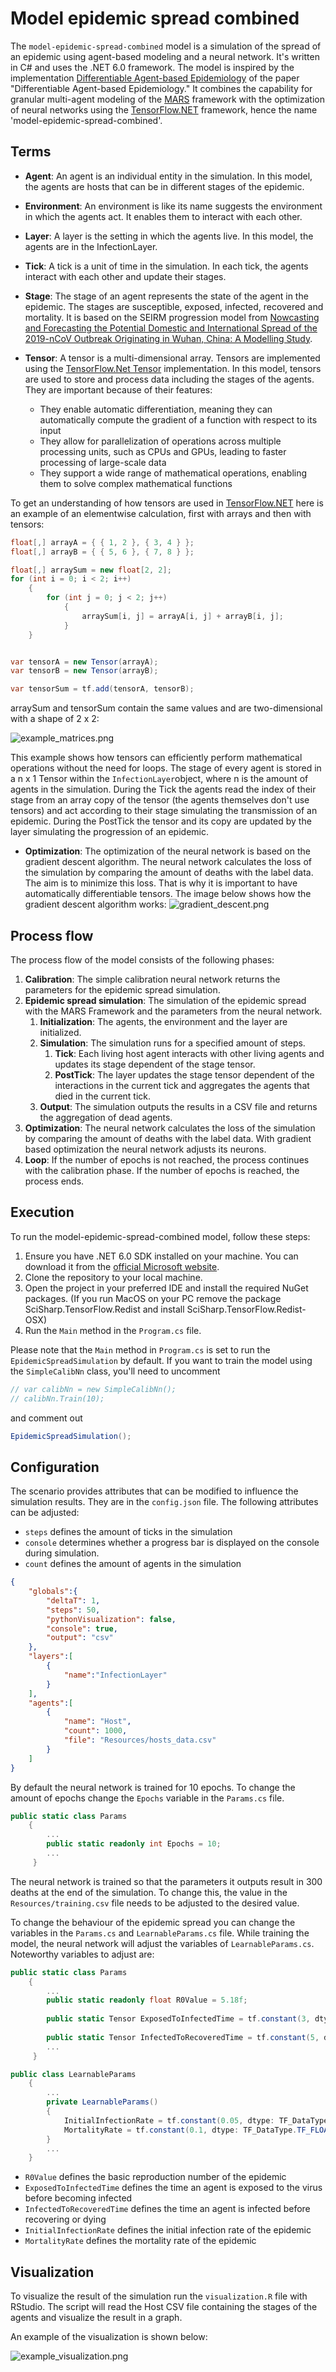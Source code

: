 # Model epidemic spread combined

The `model-epidemic-spread-combined` model is a simulation of the spread of an epidemic using agent-based modeling 
and a neural network. It's written in C# and uses the .NET 6.0 framework. The model is inspired by the implementation
[Differentiable Agent-based Epidemiology](https://github.com/AdityaLab/GradABM) of the paper 
"Differentiable Agent-based Epidemiology." It combines the capability for granular multi-agent modeling of the [MARS](https://www.mars-group.org/docs/tutorial/intro)
framework with the optimization of neural networks using the [TensorFlow.NET](https://github.com/SciSharp/TensorFlow.NET)
framework, hence the name 'model-epidemic-spread-combined'.

## Terms

- **Agent**: An agent is an individual entity in the simulation. In this model, the agents are hosts that can be in different stages of the epidemic.
- **Environment**: An environment is like its name suggests the environment in which the agents act. It enables them to interact with each other.
- **Layer**: A layer is the setting in which the agents live. In this model, the agents are in the InfectionLayer.
- **Tick**: A tick is a unit of time in the simulation. In each tick, the agents interact with each other and update their stages.


- **Stage**: The stage of an agent represents the state of the agent in the epidemic. The stages are susceptible, exposed, infected, recovered and mortality.
 It is based on the SEIRM progression model from [Nowcasting and Forecasting the Potential Domestic and
  International Spread of the 2019-nCoV Outbreak Originating in Wuhan, China: A Modelling Study](https://linkinghub.elsevier.com/retrieve/pii/S0140673620302609).


- **Tensor**: A tensor is a multi-dimensional array. Tensors are implemented using the [TensorFlow.Net Tensor](https://tensorflownet.readthedocs.io/en/latest/Tensor.html) implementation. 
In this model, tensors are used to store and process data including the stages of the agents. They are important because of their features:
  - They enable automatic differentiation, meaning they can automatically compute the gradient of a function with respect to its input
  - They allow for parallelization of operations across multiple processing units, such as CPUs and GPUs, leading to faster processing of large-scale data
  - They support a wide range of mathematical operations, enabling them to solve complex mathematical functions

To get an understanding of how tensors are used in [TensorFlow.NET](https://github.com/SciSharp/TensorFlow.NET) here is an example 
of an elementwise calculation, first with arrays and then with tensors: 

```csharp
float[,] arrayA = { { 1, 2 }, { 3, 4 } };
float[,] arrayB = { { 5, 6 }, { 7, 8 } };

float[,] arraySum = new float[2, 2];
for (int i = 0; i < 2; i++)
    {
        for (int j = 0; j < 2; j++)
            {
                arraySum[i, j] = arrayA[i, j] + arrayB[i, j];
            }
    }


var tensorA = new Tensor(arrayA);
var tensorB = new Tensor(arrayB);

var tensorSum = tf.add(tensorA, tensorB);
```
arraySum and tensorSum contain the same values and are two-dimensional with a shape of 2 x 2:

![example_matrices.png](https://raw.githubusercontent.com/ersba/images-model-epidemic-spread-combined/main/example_matrices.png)

This example shows how tensors can efficiently perform mathematical operations without the need for loops. The stage of every
agent is stored in a n x 1 Tensor within the `InfectionLayer`object, where n is the amount of agents in the simulation. During
the Tick the agents read the index of their stage from an array copy of the tensor (the agents themselves don't use tensors) 
and act according to their stage simulating the transmission of an epidemic. During the PostTick the tensor and its copy are updated by the layer simulating the progression
of an epidemic.

- **Optimization**: The optimization of the neural network is based on the gradient descent algorithm. The neural network
calculates the loss of the simulation by comparing the amount of deaths with the label data. The aim is to minimize this loss. 
That is why it is important to have automatically differentiable tensors. The image below shows how the gradient descent algorithm works:
![gradient_descent.png](https://raw.githubusercontent.com/ersba/images-model-epidemic-spread-combined/main/gradient_descent.png)

## Process flow
The process flow of the model consists of the following phases:

1. **Calibration**: The simple calibration neural network returns the parameters for the epidemic spread simulation.
2. **Epidemic spread simulation**: The simulation of the epidemic spread with the MARS Framework and the parameters from the neural network.
   1. **Initialization**: The agents, the environment and the layer are initialized.
   2. **Simulation**: The simulation runs for a specified amount of steps.
      1. **Tick**: Each living host agent interacts with other living agents and updates its stage dependent of the stage tensor.
      2. **PostTick**: The layer updates the stage tensor dependent of the interactions in the current tick and aggregates the agents that died in the current tick.
   3. **Output**: The simulation outputs the results in a CSV file and returns the aggregation of dead agents.
3. **Optimization**: The neural network calculates the loss of the simulation by comparing the amount of deaths with the label data. 
With gradient based optimization the neural network adjusts its neurons.
4. **Loop**: If the number of epochs is not reached, the process continues with the calibration phase. If the number of epochs is reached, the process ends.

## Execution

To run the model-epidemic-spread-combined model, follow these steps:

1. Ensure you have .NET 6.0 SDK installed on your machine. You can download it from the [official Microsoft website](https://dotnet.microsoft.com/download/dotnet/6.0).
2. Clone the repository to your local machine.
3. Open the project in your preferred IDE and install the required NuGet packages. (If you run MacOS on your PC remove the package SciSharp.TensorFlow.Redist and install SciSharp.TensorFlow.Redist-OSX)
4. Run the `Main` method in the `Program.cs` file.

Please note that the `Main` method in `Program.cs` is set to run the `EpidemicSpreadSimulation` by default. If you want 
to train the model using the `SimpleCalibNn` class, you'll need to uncomment 
```csharp
// var calibNn = new SimpleCalibNn();
// calibNn.Train(10);
```
and comment out 
```csharp
EpidemicSpreadSimulation();
```


## Configuration

The scenario provides attributes that can be modified to influence the simulation results. They are in the
`config.json` file. The following attributes can be adjusted:

- `steps` defines the amount of ticks in the simulation
- `console` determines whether a progress bar is displayed on the console during simulation.
- `count` defines the amount of agents in the simulation

```json
{
	"globals":{
		"deltaT": 1,
		"steps": 50,
		"pythonVisualization": false,
		"console": true,
		"output": "csv"
	},
	"layers":[
		{
			"name":"InfectionLayer"
		}
	],
	"agents":[
		{
			"name": "Host",
			"count": 1000,
			"file": "Resources/hosts_data.csv"
		}
	]
}
```
By default the neural network is trained for 10 epochs. To change the amount of epochs change the `Epochs` variable in the
`Params.cs` file.
```csharp
public static class Params
    {
        ...
        public static readonly int Epochs = 10;
        ...
     }
```
The neural network is trained so that the parameters it outputs result in 300 deaths at the end of the simulation. 
To change this, the value in the `Resources/training.csv` file needs to be adjusted to the desired value.

To change the behaviour of the epidemic spread you can change the variables in the `Params.cs` and `LearnableParams.cs` file.
While training the model, the neural network will adjust the variables of `LearnableParams.cs`. Noteworthy variables to
adjust are:

```csharp
public static class Params
    {
        ...
        public static readonly float R0Value = 5.18f;
        
        public static Tensor ExposedToInfectedTime = tf.constant(3, dtype: TF_DataType.TF_INT32);
            
        public static Tensor InfectedToRecoveredTime = tf.constant(5, dtype: TF_DataType.TF_INT32);
        ...
     }
```

```csharp   
public class LearnableParams
    {
        ...
        private LearnableParams()
        {
            InitialInfectionRate = tf.constant(0.05, dtype: TF_DataType.TF_FLOAT);
            MortalityRate = tf.constant(0.1, dtype: TF_DataType.TF_FLOAT);
        }
        ...
    }
```

- `R0Value` defines the basic reproduction number of the epidemic
- `ExposedToInfectedTime` defines the time an agent is exposed to the virus before becoming infected
- `InfectedToRecoveredTime` defines the time an agent is infected before recovering or dying
- `InitialInfectionRate` defines the initial infection rate of the epidemic
- `MortalityRate` defines the mortality rate of the epidemic
## Visualization

To visualize the result of the simulation run the `visualization.R` file with RStudio. The script will read the Host CSV file
containing the stages of the agents and visualize the result in a graph.

An example of the visualization is shown below:

![example_visualization.png](https://raw.githubusercontent.com/ersba/images-model-epidemic-spread-combined/main/example_visualization.png)
